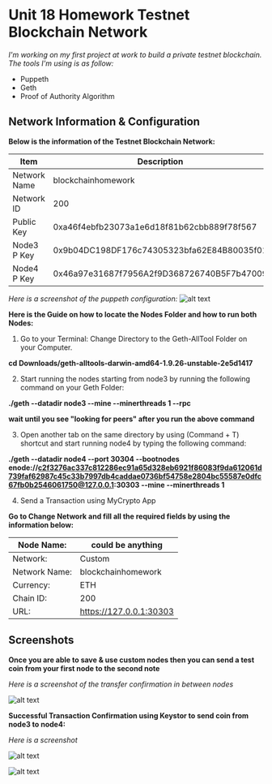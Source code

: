 # Unit 18 Homework Testnet Blockchain Network

*I'm working on my first project at work to build a private testnet blockchain. The tools I'm using is as follow:* 

- Puppeth
- Geth
- Proof of Authority Algorithm

## Network Information & Configuration

**Below is the information of the Testnet Blockchain Network:**

   | Item | Description |
   | --- | --- |
   | Network Name          | blockchainhomework
   | Network ID      | 200
   | Public Key       | 0xa46f4ebfb23073a1e6d18f81b62cbb889f78f567
   | Node3 P Key | 0x9b04DC198DF176c74305323bfa62E84B80035f01
   | Node4 P Key | 0x46a97e31687f7956A2f9D368726740B5F7b47009

*Here is a screenshot of the puppeth configuration:*
![alt text](../Screenshots/puppeth_configuration.png)


**Here is the Guide on how to locate the Nodes Folder and how to run both Nodes:**
1. Go to your Terminal: Change Directory to the Geth-AllTool Folder on your Computer.

**cd Downloads/geth-alltools-darwin-amd64-1.9.26-unstable-2e5d1417**

2. Start running the nodes starting from node3 by running the following command on your Geth Folder:

**./geth --datadir node3 --mine --minerthreads 1 --rpc**

**wait until you see "looking for peers" after you run the above command**

3. Open another tab on the same directory by using (Command + T) shortcut and start running node4 by typing the following command:

**./geth --datadir node4 --port 30304 --bootnodes enode://c2f3276ac337c812286ec91a65d328eb6921f86083f9da612061d739faf62987c45c33b7997db4caddae0736bf54758e2804bc55587e0dfc67fb0b2546061750@127.0.0.1:30303 --mine --minerthreads 1**

4. Send a Transaction using MyCrypto App

**Go to Change Network and fill all the required fields by using the information below:**

| Node Name:       | could be anything
| --- | --- |
| Network:         | Custom
| Network Name:    | blockchainhomework
| Currency:        | ETH
| Chain ID:        | 200
| URL:             | https://127.0.0.1:30303

## Screenshots

**Once you are able to save & use custom nodes then you can send a test coin from your first node to the second note**

*Here is a screenshot of the transfer confirmation in between nodes*

![alt text](../Screenshots/Confirmation_Page.png)

**Successful Transaction Confirmation using Keystor to send coin from node3 to node4:**

*Here is a screenshot*

![alt text](../Screenshots/Overview.png)

![alt text](../Screenshots/State.png)

